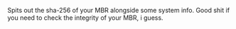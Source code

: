 Spits out the sha-256 of your MBR alongside some system info.
Good shit if you need to check the integrity of your MBR, i guess.
